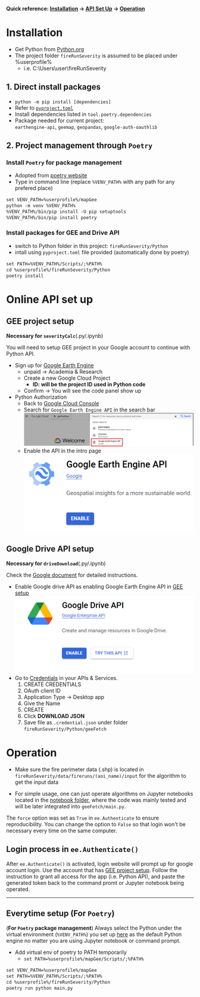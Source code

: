 **Quick reference: [Installation](#installation) &rarr; [API Set Up](#online-api-set-up) &rarr; [Operation](#operation)**

# Installation
- Get Python from [Python.org](https://www.python.org/)
- The project folder `fireRunSeverity` is assumed to be placed under %userprofile%
  - i.e. C:\Users\user\fireRunSeverity

## 1. Direct install packages
- `python -m pip install [dependencies]`
- Refer to [`pyproject.toml`](./pyproject.toml)
- Install dependencies listed in `tool.poetry.dependencies`
- Package needed for current project: \
   `earthengine-api`, `geemap`, `geopandas`, `google-auth-oauthlib`

## 2. Project management through `Poetry`
### Install `Poetry` for package management
- Adopted from [poetry website](https://python-poetry.org/docs/#installing-manually)
- Type in command line (replace `%VENV_PATH%` with any path for any prefered place)
```{python}
set VENV_PATH=%userprofile%/mapGee
python -m venv %VENV_PATH%
%VENV_PATH%/bin/pip install -U pip setuptools
%VENV_PATH%/bin/pip install poetry
```

### Install packages for GEE and Drive API
- switch to Python folder in this project: `fireRunSeverity/Python`
- intall using `pyproject.toml` file provided (automatically done by poetry) 
```
set PATH=%VENV_PATH%/Scripts/;%PATH%
cd %userprofile%/fireRunSeverity/Python
poetry install
```

# Online API set up
## GEE project setup
**Necessary for `severityCalc`**(.py/.ipynb)

You will need to setup GEE project in your Google account to continue with Python API.
- Sign up for [Google Earth Engine](https://code.earthengine.google.com/register)
  - unpaid -> Academia & Research
  - Create a new Google Cloud Project
    - **ID: will be the project ID used in Python code**
  - Confirm -> You will see the code panel show up
- Python Authorization
  - Back to [Google Cloud Console](https://console.cloud.google.com/)
  - Search for `Google Earth Engine API` in the search bar
  ![GEE Search Screenshot](man/gee_Search.png)
  - Enable the API in the intro page
  ![GEE API Screenshot](man/gee_API.png)

## Google Drive API setup
**Necessary for `driveDownload`**(.py/.ipynb)

Check the [Google document](https://developers.google.com/drive/activity/v2/quickstart/python) for detailed instructions.
- Enable Google drive API as enabling Google Earth Engine API in [GEE setup](#gee-project-setup)
![Google drive API Screenshot](man/drive_API.png)
- Go to [Credentials](https://console.cloud.google.com/apis/credentials) in your APIs & Services.
  1. CREATE CREDENTIALS
  2. OAuth client ID
  3. Application Type &rarr; Desktop app
  4. Give the Name
  5. CREATE
  6. Click **DOWNLOAD JSON**
  7. Save file as `.credential.json` under folder `fireRunSeverity/Python/geeFetch`

# Operation

- Make sure the fire perimeter data (.shp) is located in `fireRunSeverity/data/fireruns/(aoi_name)/input` for the algorithm to get the input data

- For simple usage, one can just operate algorithms on Jupyter notebooks located in the [notebook folder](/geeFetch/notebook/), where the code was mainly tested and will be later integrated into `geeFetch/main.py`.

The `force` option was set as `True` in `ee.Authenticate` to ensure reproducibility. You can change the option to `False` so that login won't be necessary every time on the same computer.

## Login process in `ee.Authenticate()`
After `ee.Authenticate()` is activated, login website will prompt up for google account login. Use the account that has [GEE project setup](#gee-project-setup). Follow the instruction to grant all access for the app (i.e. Python API), and paste the generated token back to the command promt or Jupyter notebook being operated.

---

## Everytime setup (For `Poetry`)
(**For `Poetry` package management**) Always select the Python under the virtual environment (`%VENV_PATH%`) you set up [here](#install-poetry-for-package-management) as the default Python engine no matter you are using Jupyter notebook or command prompt.

- Add virtual env of poetry to PATH temporarily
  - `set PATH=%userprofile%/mapGee/Scripts/;%PATH%`

```
set VENV_PATH=%userprofile%/mapGee
set PATH=%VENV_PATH%/Scripts/;%PATH%
cd %userprofile%/fireRunSeverity/Python
poetry run python main.py
```